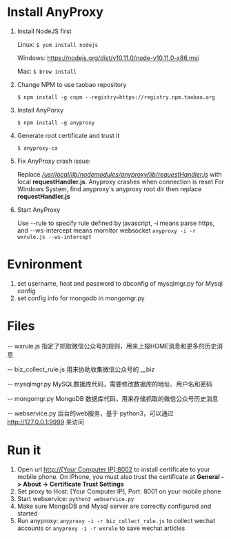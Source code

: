 # Install AnyProxy
1. Install NodeJS first

    Linux:      `$ yum install nodejs`

    Windows:    https://nodejs.org/dist/v10.11.0/node-v10.11.0-x86.msi

    Mac:        `$ brew install`

2. Change NPM to use taobao repository

    `$ npm install -g cnpm --registry=https://registry.npm.taobao.org`

3. Install AnyPorxy

    `$ npm install -g anyproxy`

4. Generate root certificate and trust it

    `$ anyproxy-ca`

5. Fix AnyProxy crash issue:

    Replace [_/usr/local/lib/nodemodules/anyproxy/lib/requestHandler.js_]() with local **requestHandler.js**. Anyproxy crashes when connection is reset
    For Windows System, find anyproxy's anyproxy root dir then replace **requestHandler.js**

6. Start AnyProxy

    Use --rule to specify rule defined by javascript, -i means parse https, and --ws-intercept means mornitor websocket
    `anyproxy -i -r wxrule.js --ws-intercept`

# Evnironment
1. set username, host and password to dbconfig of mysqlmgr.py for Mysql config
2. set config info for mongodb in mongomgr.py


# Files
-- wxrule.js 指定了抓取微信公众号的规则，用来上报HOME消息和更多的历史消息

-- biz_collect_rule.js 用来协助收集微信公众号的 __biz 

-- mysqlmgr.py MySQL数据库代码，需要修改数据库的地址、用户名和密码

-- mongomgr.py MongoDB 数据库代码，用来存储抓取的微信公众号历史消息

-- webservice.py 后台的web服务，基于 python3，可以通过 http://127.0.0.1:9999 来访问

# Run it
1. Open url [http://[Your Computer IP]:8002]() to install certificate to your mobile phone. On iPhone, you must also trust the certificate at **General -> About -> Certificate Trust Settings**
2. Set proxy to Host: [Your Computer IP], Port: 8001 on your mobile phone
3. Start webservice: `python3 webservice.py`
4. Make sure MongoDB and Mysql server are correctly configured and started
5. Run anyproxy: `anyproxy -i -r biz_collect_rule.js` to collect wechat accounts or `anyproxy -i -r wxrule` to save wechat articles